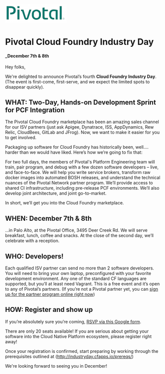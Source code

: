 # ![Pivotal Logo](img/pivotal_logo_sm.png)

# Pivotal Cloud Foundry Industry Day #

#### _December 7th & 8th
Hey folks,

We're delighted to announce Pivotal’s fourth __Cloud Foundry Industry Day__.
(The event is first-come, first-serve, and we expect the limited spots to disappear quickly).

## WHAT: Two-Day, Hands-on Development Sprint for PCF Integration

The Pivotal Cloud Foundry marketplace has been an amazing sales channel for our ISV partners (just ask Apigee, Dynatrace, ISS, AppDynamics, Rew Relic, CloudBees, GitLab and JFrog). Now, we want to make it easier for you to get involved.

Packaging up software for Cloud Foundry has historically been, well…. harder than we would have liked. Here’s how we’re going to fix that:

For two full days, the members of Pivotal's Platform Engineering team will train, pair program, and debug with a few dozen software developers – live, and face-to-face. We will help you write service brokers, transform raw docker images into automated BOSH releases, and understand the technical nuances of the Pivotal Network partner program. We’ll provide access to shared CI infrastructure, including pre-release PCF environments. We’ll also develop joint architecture, and joint go-to-market.

In short, we’ll get you into the Cloud Foundry marketplace.

## WHEN: December 7th & 8th

…in Palo Alto, at the Pivotal Office, 3495 Deer Creek Rd.
We will serve breakfast, lunch, coffee and snacks.
At the close of the second day, we’ll celebrate with a reception.

## WHO: Developers!

Each qualified ISV partner can send no more than 2 software developers.
You will need to bring your own laptop, preconfigured with your favorite development environment.
Any one of the standard CF languages are supported, but you’ll at least need Vagrant.
This is a free event and it’s open to any of Pivotal’s partners.
(If you’re not a Pivotal partner yet, you can [sign up for the partner program online right now](https://partners.pivotal.io/users/new))

## HOW: Register and show up

If you’re absolutely sure you’re coming, [RSVP via this Google form](https://docs.google.com/forms/d/e/1FAIpQLSdjoA309f6z_6Wefis4puK69JUc0wumPmB9OOHJJ_byNKydNA/viewform?usp=send_form).

There are only 20 seats available! If you are serious about getting your software into the Cloud Native Platform ecosystem, please register right away!

Once your registration is confirmed, start preparing by working through the prerequisites outlined at (http://industryday.cfapps.io/prereqs/)

We're looking forward to seeing you in December!
